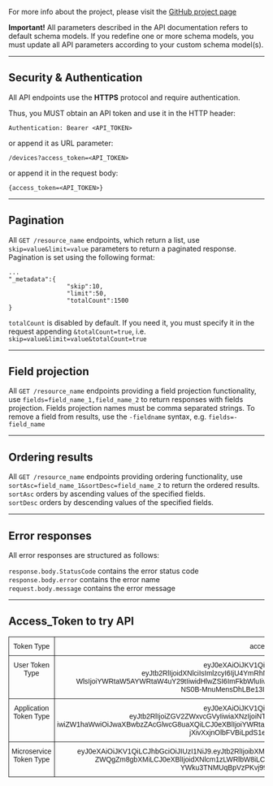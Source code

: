 For more info about the project, please visit the [GitHub project page](https://github.com/smartenv-crs4/cmc)

**Important!** All parameters described in the API documentation refers to default schema models. If you redefine one or more 
schema models, you must update all API parameters according to your custom schema model(s).

***

Security & Authentication
-------------------------
All API endpoints use the **HTTPS** protocol and require authentication.

Thus, you MUST obtain an API token and use it in the HTTP header:

    Authentication: Bearer <API_TOKEN>

or append it as URL parameter:

    /devices?access_token=<API_TOKEN>

or append it in the request body:

    {access_token=<API_TOKEN>}


***

Pagination
-------------------------

All `GET /resource_name` endpoints, which return a list, use `skip=value&limit=value` parameters to return a paginated response.
Pagination is set using the following format:

    ...
    "_metadata":{
                    "skip":10,
                    "limit":50,
                    "totalCount":1500
    }

`totalCount` is disabled by default. If you need it, you must specify it in the request appending `&totalCount=true`, i.e. `skip=value&limit=value&totalCount=true`   

***

Field projection
-------------------------

All `GET /resource_name` endpoints providing a field projection functionality, use `fields=field_name_1,field_name_2` to return responses with fields projection.
Fields projection names must be comma separated strings. 
To remove a field from results, use the `-fieldname` syntax, e.g. `fields=-field_name`

***

Ordering results
-------------------------

All `GET /resource_name` endpoints providing ordering functionality, use `sortAsc=field_name_1&sortDesc=field_name_2` to return the ordered results. <br>
`sortAsc` orders by ascending values of the specified fields. <br>
`sortDesc` orders by descending values of the specified fields.

***

Error responses
-----------------------
All error responses are structured as follows:

`response.body.StatusCode` contains the error status code <br>
`response.body.error` contains the error name <br>
`request.body.message` contains the error message

***

Access_Token to try API
-----------------------

<style type="text/css">
.tg  {border-collapse:collapse;border-spacing:0;}
.tg td{font-family:Arial, sans-serif;font-size:14px;padding:10px 5px;border-style:solid;border-width:1px;overflow:hidden;word-break:normal;}
.tg th{font-family:Arial, sans-serif;font-size:14px;font-weight:normal;padding:10px 5px;border-style:solid;border-width:1px;overflow:hidden;word-break:normal;}
.tg .tg-baqh{text-align:center;vertical-align:top}
</style>
<table class="tg">
  <tr>
    <th class="tg-baqh">Token Type</th>
    <th class="tg-baqh">access_token</th>
  </tr>
  <tr>
    <td class="tg-baqh">User Token Type</td>
    <td class="tg-baqh">eyJ0eXAiOiJKV1QiLCJhbGciOiJIUzI1NiJ9.<br>eyJtb2RlIjoidXNlciIsImlzcyI6IjU4YmRhNWMxMzk1YTNkMjdhYmVjMzQ5YiIsImVtY<br>WlsIjoiYWRtaW5AYWRtaW4uY29tIiwidHlwZSI6ImFkbWluIiwiZW5hYmxlZCI6dHJ1ZSwiZXhwIjoxNDkwMDE3MDcyNDY4fQ.<br>NS0B-MnuMensDhLBe13I3dxzKWvqQeKQ5Z49cqmIeXs</td>
  </tr>
  <tr>
    <td class="tg-baqh">Application Token Type</td>
    <td class="tg-baqh">eyJ0eXAiOiJKV1QiLCJhbGciOiJIUzI1NiJ9.<br>eyJtb2RlIjoiZGV2ZWxvcGVyIiwiaXNzIjoiNThjNmQyNGMxMWFmMTA4MWY2OTYwZTE3I<br>iwiZW1haWwiOiJwaXBwbzZAcGlwcG8uaXQiLCJ0eXBlIjoiYWRtaW5BcHAiLCJlbmFibGVkIjp0cnVlLCJleHAiOjE0OTAwMjk3NzMwNzh9.<br>jXivXxjnOlbFVBiLpdS1em2__EvS08Ms4pf5jtVz9Mo</td>
  </tr>
  <tr>
    <td class="tg-baqh">Microservice Token Type</td>
    <td class="tg-baqh">eyJ0eXAiOiJKV1QiLCJhbGciOiJIUzI1NiJ9.eyJtb2RlIjoibXMiLCJpc3MiOiJub3QgdXNlZCBmbyBtcyIsImVtYWlsIjoibm90IHVz<br>ZWQgZm8gbXMiLCJ0eXBlIjoidXNlcm1zLWRlbW8iLCJlbmFibGVkIjp0cnVlLCJleHAiOjE4MDYyMjgyOTE0NTR9.<br>YWku3TNMUqBpVzPKvj99o34gHRlPZiG51YWiqY1WTc8</td>
  </tr>  
</table>
